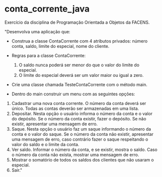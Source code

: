 # conta_corrente_java

Exercício da disciplina de Programação Orientada a Objetos da FACENS.

"Desenvolva uma aplicação que:

* Construa a classe ContaCorrente com  4 atributos privados: número conta, saldo, limite do especial, nome do cliente.

* Regras para a classe ContaCorrente:

	1. O saldo nunca poderá ser menor do que o valor do limite do especial.
	2. O limite do especial deverá ser um valor maior ou igual a zero.

* Crie uma classe chamada TesteContaCorrente com o método main.

* Dentro do main construir um menu com as seguintes opções:

1. Cadastrar uma nova conta corrente. O número da conta deverá ser único. Todas as contas deverão ser armazenadas em uma lista.
2. Depositar. Nesta opção o usuário informa o número da conta e o valor do depósito. Se o número da conta existir, fazer o depósito. Se não existir, apresentar uma mensagem de erro.
3. Saque. Nesta opção o usuário faz um saque informando o número da conta e o valor do saque. Se o número da conta não existir, apresentar uma mensagem de erro, caso contrário fazer o saque respeitando o valor do saldo e o limite da conta.
4. Ver saldo. Informar o número da conta, e se existir, mostra o saldo. Caso o número da conta não exista, mostrar uma mensagem de erro.
5. Mostrar o somatório de todos os saldos dos clientes que não usaram o especial.
6. Sair."
